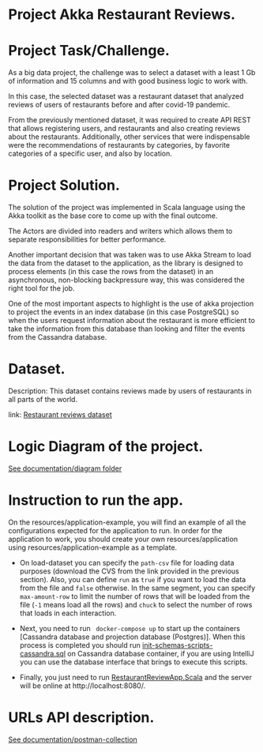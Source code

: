 # Project Akka Restaurant Reviews.

# Project Task/Challenge.
As a big data project, the challenge was to select a dataset with a least 1 Gb of information and 15 columns and with good business logic to work with.
 
In this case, the selected dataset was a restaurant dataset that analyzed reviews of users of restaurants before and after covid-19 pandemic.

From the previously mentioned dataset, it was required to create API REST that allows registering users, and restaurants and also creating reviews about the restaurants. Additionally, other services that were indispensable were the recommendations of restaurants by categories, by favorite categories of a specific user, and also by location.

# Project Solution.
The solution of the project was implemented in Scala language using the Akka toolkit as the base core to come up with the final outcome.

The Actors are divided into readers and writers which allows them to separate responsibilities for better performance.

Another important decision that was taken was to use Akka Stream to load the data from the dataset to the application, as the library is designed to process elements (in this case the rows from the dataset) in an asynchronous, non-blocking backpressure way, this was considered the right tool for the job.

One of the most important aspects to highlight is the use of akka projection to project the events in an index database (in this case PostgreSQL) so when the users request information about the restaurant is more efficient to take the information from this database than looking and filter the events from the Cassandra database.

# Dataset.
Description: This dataset contains reviews made by users of restaurants in all parts of the world.

link:
[Restaurant reviews dataset](https://www.kaggle.com/datasets/fahadsyed97/restaurant-reviews)

# Logic Diagram of the project.
[See documentation/diagram folder](documentation/diagram)

# Instruction to run the app.
On the resources/application-example, you will find an example of all the configurations expected for the application to
run. In order for the application to work, you should create your own resources/application using resources/application-example as a template.

-  On load-dataset you can specify the ``path-csv`` file for loading data purposes (download the CVS from the link
  provided in the previous section). Also, you can define ``run`` as ``true`` if you want to load the data from the 
  file and ``false`` otherwise. In the same segment, you can specify ``max-amount-row`` to limit the number of rows
  that will be loaded from the file (``-1`` means load all the rows) and ``chuck`` to select the number of rows that 
  loads in each interaction. 


- Next, you need to run `` docker-compose up`` to start up the containers [Cassandra database and projection database (Postgres)].
  When this process is completed you should run [init-schemas-scripts-cassandra.sql](db-scripts/init-schemas-scripts-cassandra.sql) 
  on Cassandra database container, if you are using IntelliJ you can use the database interface that brings to execute this scripts.


- Finally, you just need to run [RestaurantReviewApp.Scala](src/main/scala/com/vgomez/app/app/RestaurantReviewApp.scala) and the
  server will be online at http://localhost:8080/.

# URLs API description.
[See documentation/postman-collection](documentation/postman-collection)
